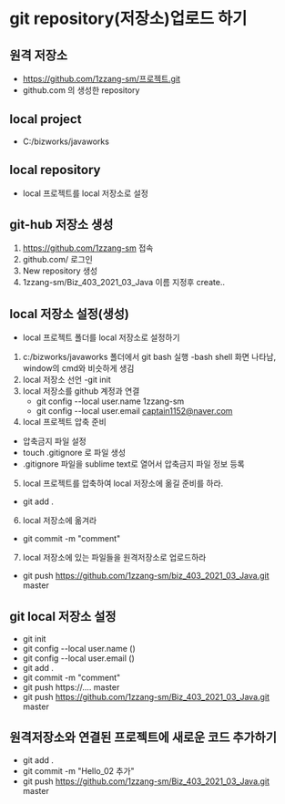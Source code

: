 # git repository(저장소)업로드 하기 
## 원격 저장소
* https://github.com/1zzang-sm/프로젝트.git
* github.com 의 생성한 repository

## local project 
* C:/bizworks/javaworks

## local repository
* local 프로젝트를 local 저장소로 설정 

## git-hub 저장소 생성
1. https://github.com/1zzang-sm 접속
2. github.com/ 로그인 
3. New repository 생성
4. 1zzang-sm/Biz_403_2021_03_Java 이름 지정후 create..

## local 저장소 설정(생성)
* local 프로젝트 폴더를 local 저장소로 설정하기 
1. c:/bizworks/javaworks 폴더에서 git bash 실행
	-bash shell 화면 나타남, window의 cmd와 비슷하게 생김
2. local 저장소 선언
	-git init 
3. local 저장소를 github 계정과 연결
	* git config --local user.name 1zzang-sm
	* git config --local user.email captain1152@naver.com
4. local 프로젝트 압축 준비
* 압축금지 파일 설정 
* touch .gitignore 로 파일 생성
* .gitignore 파일을 sublime text로 열어서 압축금지 파일 정보 등록

5. local 프로젝트를 압축하여 local 저장소에 옮길 준비를 하라. 
* git add .

6. local 저장소에 옮겨라
* git commit -m "comment"

7. local 저장소에 있는 파일들을 원격저장소로 업로드하라
* git push https://github.com/1zzang-sm/biz_403_2021_03_Java.git master


## git local 저장소 설정
* git init
* git config --local user.name ()
* git config --local user.email ()
* git add .
* git commit -m "comment"
* git push https://.... master
* git push https://github.com/1zzang-sm/Biz_403_2021_03_Java.git master

## 원격저장소와 연결된 프로젝트에 새로운 코드 추가하기
* git add . 
* git commit -m "Hello_02 추가"
* git push https://github.com/1zzang-sm/Biz_403_2021_03_Java.git master